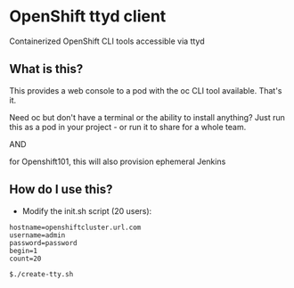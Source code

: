 # OpenShift ttyd client
Containerized OpenShift CLI tools accessible via ttyd

## What is this?
This provides a web console to a pod with the oc CLI tool available. That's it. 

Need oc but don't have a terminal or the ability to install anything? Just run this as a pod in your project - or run it to share for a whole team.

AND 

for Openshift101, this will also provision ephemeral Jenkins 

## How do I use this?

* Modify the init.sh script (20 users): 
```
hostname=openshiftcluster.url.com
username=admin
password=password
begin=1
count=20
```

```
$./create-tty.sh
```


